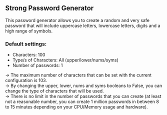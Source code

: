 ## Strong Password Generator
This password generator allows you to create a random and very safe password that will include uppercase letters, lowercase letters, digits and a high range of symbols.

### Default settings:
- Characters: 100
- Type/s of Characters: All (upper/lower/nums/syms)
- Number of passwords: 1

→ The maximum number of characters that can be set with the current configuration is 103. <br />→ By changing the upper, lower, nums and syms booleans to False, you can change the type of characters that will be used. <br />→ There is no limit in the number of passwords that you can create (at least not a reasonable number, you can create 1 million passwords in between 8 to 15 minutes depending on your CPU/Memory usage and hardware).
